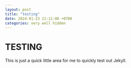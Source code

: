 ```yaml
---
layout: post
title: "testing"
date: 2024-01-23 21:12:00 +0700
categories: very well hidden
---
```


# TESTING

This is just a quick little area for me to quickly test out Jekyll.

